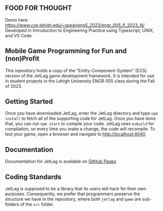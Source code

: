 ## FOOD FOR THOUGHT
Demo here:
<https://www.cse.lehigh.edu/~spear/eng5_2023/engr_005_fl_2023_N/>
Developed in Introduction to Engineering Practice using Typescript, UNIX, and VS Code

## Mobile Game Programming for Fun and (non)Profit

This repository holds a copy of the "Entity-Component-System" (ECS) version of
the JetLag game development framework.  It is intended for use in student
projects in the Lehigh University ENGR 005 class during the Fall of 2023.

## Getting Started

Once you have downloaded JetLag, enter the JetLag directory and type `npm
install` to fetch all of the supporting code for JetLag.  Once you have done
that, you can run `npm start` to compile your code.  JetLag uses `esbuild` for
compilation, so every time you make a change, the code will recompile.  To test
your game, open a browser and navigate to <http://localhost:4040>.

## Documentation

Documentation for JetLag is available on
[GitHub Pages](https://mfs409.github.io/jetlag/ "JetLag GitHub Pages")

## Coding Standards

JetLag is supposed to be a library that its users will hack for their own
purposes.  Consequently, we prefer that programmers preserve the structure we
have in the repository, where both `jetlag` and `game` are sub-folders of the
`src` folder.
